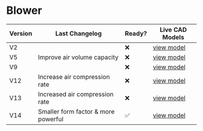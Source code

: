 # Blower

| Version | Last Changelog | Ready? | Live CAD Models |
| ------- | -------------- | ------ | --------------- |
| V2 |  | ❌ | [view model](https://a360.co/33sQ6xi)
| V5 | Improve air volume capacity | ❌ | [view model](https://a360.co/3bbVesb)
| V9 |  | ❌ | [view model](https://a360.co/2J9ldEw)
| V12 | Increase air compression rate | ❌ | [view model](https://a360.co/2y59eWF)
| V13 | Increased air compression rate | ❌ | [view model](https://a360.co/2UsIdDU)
| V14 | Smaller form factor & more powerful | ✅ | [view model](https://a360.co/2JIBr8d)
